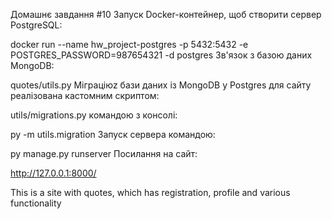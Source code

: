 Домашнє завдання #10
Запуск Docker-контейнер, щоб створити сервер PostgreSQL:

docker run --name hw_project-postgres -p 5432:5432 -e POSTGRES_PASSWORD=987654321 -d postgres
Зв'язок з базою даних MongoDB:

quotes/utils.py
Mіграціюz бази даних із MongoDB у Postgres для сайту реалізована кастомним скриптом:

utils/migrations.py
командою з консолі:

py -m utils.migration
Запуск сервера командою:

py manage.py runserver
Посилання на сайт:

 http://127.0.0.1:8000/

This is a site with quotes, which has registration, profile and various functionality
